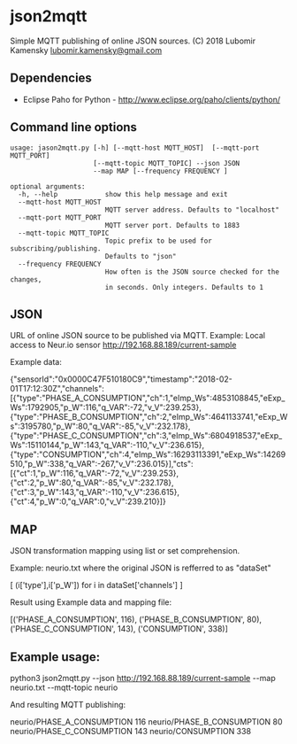 json2mqtt
=========
Simple MQTT publishing of online JSON sources.
(C) 2018 Lubomir Kamensky <lubomir.kamensky@gmail.com> 


Dependencies
------------
* Eclipse Paho for Python - http://www.eclipse.org/paho/clients/python/


Command line options
--------------------
    usage: jason2mqtt.py [-h] [--mqtt-host MQTT_HOST]  [--mqtt-port MQTT_PORT]
                         [--mqtt-topic MQTT_TOPIC] --json JSON
                         --map MAP [--frequency FREQUENCY ]
    
    optional arguments:
      -h, --help            show this help message and exit
      --mqtt-host MQTT_HOST
                            MQTT server address. Defaults to "localhost"
      --mqtt-port MQTT_PORT
                            MQTT server port. Defaults to 1883
      --mqtt-topic MQTT_TOPIC
                            Topic prefix to be used for subscribing/publishing.
                            Defaults to "json"
      --frequency FREQUENCY
                            How often is the JSON source checked for the changes,
                            in seconds. Only integers. Defaults to 1 


JSON
----
URL of online JSON source to be published via MQTT.
Example:  Local access to Neur.io sensor 
http://192.168.88.189/current-sample 

Example data:

{"sensorId":"0x0000C47F510180C9","timestamp":"2018-02-01T17:12:30Z","channels":[{"type":"PHASE_A_CONSUMPTION","ch":1,"eImp_Ws":4853108845,"eExp_Ws":1792905,"p_W":116,"q_VAR":-72,"v_V":239.253},{"type":"PHASE_B_CONSUMPTION","ch":2,"eImp_Ws":4641133741,"eExp_Ws":3195780,"p_W":80,"q_VAR":-85,"v_V":232.178},{"type":"PHASE_C_CONSUMPTION","ch":3,"eImp_Ws":6804918537,"eExp_Ws":15110144,"p_W":143,"q_VAR":-110,"v_V":236.615},{"type":"CONSUMPTION","ch":4,"eImp_Ws":16293113391,"eExp_Ws":14269510,"p_W":338,"q_VAR":-267,"v_V":236.015}],"cts":[{"ct":1,"p_W":116,"q_VAR":-72,"v_V":239.253},{"ct":2,"p_W":80,"q_VAR":-85,"v_V":232.178},{"ct":3,"p_W":143,"q_VAR":-110,"v_V":236.615},{"ct":4,"p_W":0,"q_VAR":0,"v_V":239.210}]}


MAP
---
JSON transformation mapping using list or set comprehension.

Example: neurio.txt where the original JSON is refferred to as "dataSet"

[ (i['type'],i['p_W']) for i in dataSet['channels'] ]

Result using Example data and mapping file: 

[('PHASE_A_CONSUMPTION', 116), ('PHASE_B_CONSUMPTION', 80), ('PHASE_C_CONSUMPTION', 143), ('CONSUMPTION', 338)]


Example usage:
--------------------

python3 json2mqtt.py --json http://192.168.88.189/current-sample --map neurio.txt --mqtt-topic neurio

And resulting MQTT publishing:

neurio/PHASE_A_CONSUMPTION 116
neurio/PHASE_B_CONSUMPTION 80
neurio/PHASE_C_CONSUMPTION 143
neurio/CONSUMPTION 338
